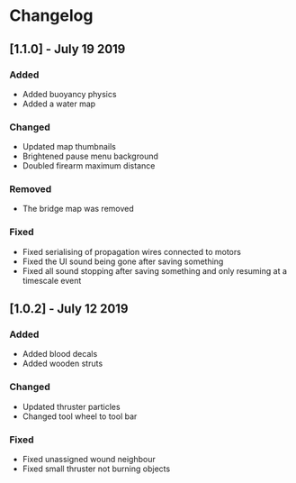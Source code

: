 # Changelog

## [1.1.0] - July 19 2019
### Added
- Added buoyancy physics
- Added a water map

### Changed
- Updated map thumbnails
- Brightened pause menu background
- Doubled firearm maximum distance

### Removed
- The bridge map was removed

### Fixed
- Fixed serialising of propagation wires connected to motors
- Fixed the UI sound being gone after saving something
- Fixed all sound stopping after saving something and only resuming at a timescale event

## [1.0.2] - July 12 2019
### Added
- Added blood decals
- Added wooden struts

### Changed
- Updated thruster particles
- Changed tool wheel to tool bar

### Fixed
- Fixed unassigned wound neighbour
- Fixed small thruster not burning objects